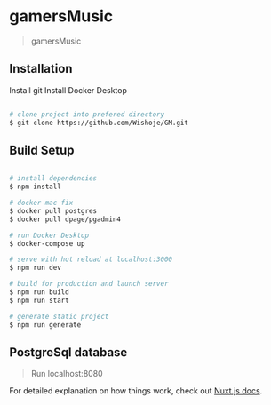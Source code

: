# gamersMusic

> gamersMusic

## Installation

Install git
Install Docker Desktop

``` bash

# clone project into prefered directory
$ git clone https://github.com/Wishoje/GM.git
```

## Build Setup

``` bash

# install dependencies
$ npm install

# docker mac fix
$ docker pull postgres
$ docker pull dpage/pgadmin4

# run Docker Desktop
$ docker-compose up

# serve with hot reload at localhost:3000
$ npm run dev

# build for production and launch server
$ npm run build
$ npm run start

# generate static project
$ npm run generate
```

## PostgreSql database

> Run localhost:8080

For detailed explanation on how things work, check out [Nuxt.js docs](https://nuxtjs.org).
